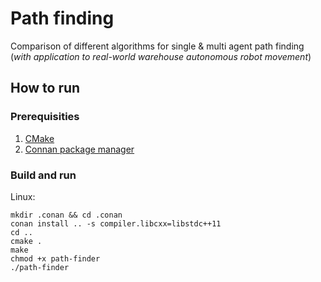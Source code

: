 # Path finding
Comparison of different algorithms for single &amp; multi agent path finding (_with application to real-world warehouse autonomous robot movement_)

## How to run

### Prerequisities
1. [CMake](https://cmake.org/)
2. [Connan package manager](https://conan.io/)

### Build and run

Linux:
```
mkdir .conan && cd .conan
conan install .. -s compiler.libcxx=libstdc++11
cd ..
cmake .
make
chmod +x path-finder
./path-finder
```
